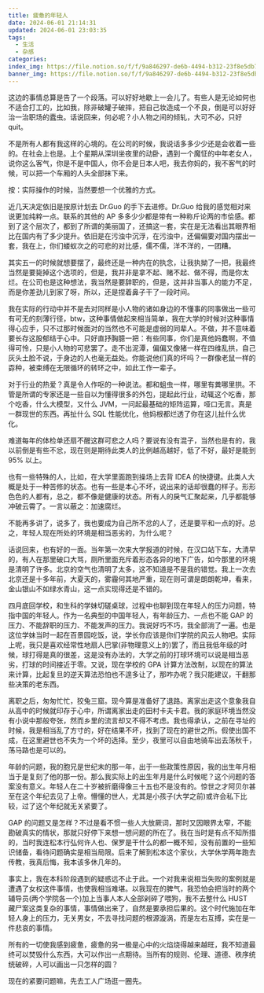 ```yaml
---
title: 疲惫的年轻人
date: 2024-06-01 21:14:31
updated: 2024-06-01 23:03:35
tags:
  - 生活
  - 杂感
categories:
index_img: https://file.notion.so/f/f/9a846297-de6b-4494-b312-23f8e5db7b7e/87875733-f01f-4824-aec2-cb4923afd03a/image.png?table=block&id=1ad72237-1a17-8003-9031-d0afaa89d376&spaceId=9a846297-de6b-4494-b312-23f8e5db7b7e&expirationTimestamp=1741269600000&signature=2dItl1PvnIL2hqg60KG-BlkqMlwPkoJy1wEK2OwJ7OM&downloadName=image.png
banner_img: https://file.notion.so/f/f/9a846297-de6b-4494-b312-23f8e5db7b7e/87875733-f01f-4824-aec2-cb4923afd03a/image.png?table=block&id=1ad72237-1a17-8003-9031-d0afaa89d376&spaceId=9a846297-de6b-4494-b312-23f8e5db7b7e&expirationTimestamp=1741269600000&signature=2dItl1PvnIL2hqg60KG-BlkqMlwPkoJy1wEK2OwJ7OM&downloadName=image.png
---
```


这边的事情总算是告了一个段落。可以好好地歇上一会儿了。有些人是无论如何也不适合打工的，比如我，除非破罐子破摔，把自己妆造成一个不良，倒是可以好好治一治职场的蠹虫。话说回来，何必呢？小人物之间的倾轧，大可不必，只好 quit。

不是所有人都有我这样的心境的。在公司的时候，我说话多多少少还是会收着一些的。在社会上也是。上个星期从深圳坐夜里的动卧，遇到一个魔怔的中年老女人，说你这么客气，你是不是中国人，你不会是日本人吧，我去你妈的，我不客气的时候，可以把一个车厢的人头全部抹下来。

按：实际操作的时候，当然要想一个优雅的方式。

近几天决定依旧是按原计划去 Dr.Guo 的手下去进修。Dr.Guo 给我的感觉相对来说更加纯粹一点。联系的其他的 AP 多多少少都是带有一种称斤论两的市侩感。都到了这个层次了，都到了所谓的美丽国了，还搞这一套，实在是无法看出其眼界相比在国内有了多少提升。依旧是在污浊中沉浮，在污浊中，还偏偏要对国内摆出一套，我在上，你们蝼蚁次之的可悲的对比感，儒不儒，洋不洋的，一团糟。

其实五一的时候就想要摆了，最终还是一种内在的执念，让我执拗了一把，我最终当然是要毙掉这个选项的，但是，我并非是拿不起、赌不起、做不得，而是你太烂。在公司也是这种想法，我当然是要辞职的，但是，这并非当事人的能力不足，而是你差劲儿到家了呀，所以，还是捏着鼻子干了一段时间。

我在实际的行动中并不是去对同样是小人物的诸如身边的不懂事的同事做出一些可有可无的刻薄行径，btw，这种事情做起来相当简单，我在大学的时候对这种事情得心应手，只不过那时候面对的当然也不可能是虚弱的同辈人。不做，并不意味着要长存这股郁结于心中。只好直抒胸臆一把：有些同事，你们是真他妈蠢啊，不值得可怜，只是小人物的可悲罢了。走不出泥潭，偏偏又像猪一样在四维乱拱，自己灰头土脸不说，于身边的人也毫无益处。你能说他们真的坏吗？一群像老鼠一样的孬种，被束缚在无限循环的转环之中，如此工作一辈子。

对于行业的热爱？真是令人作呕的一种说法。都和蛆虫一样，哪里有粪哪里拱。不管是所谓的专家还是一些自以为懂得很多的外包，提起此行业，动辄这个吃香，那个吃香，什么大模型，又什么 JVM，一问起最基础的矩阵运算，哑口无言。真是一群现世的东西。再扯什么 SQL 性能优化，他妈根都烂透了你在这儿扯什么优化。

难道每年的体检单还扇不醒这群可悲之人吗？要说有没有混子，当然也是有的，我以前倒是有些不忿，现在则是期待此类人的比例越高越好，低了不好，最好是能到 95% 以上。

也有一些特殊的人，比如，在大学里面跑到操场上去背 IDEA 的快捷键。此类人大概是处于一种苦修的状态。也有一些是本心不坏，说出来的话却很蠢的样子。形形色色的人都有，总之，都不像是健康的状态。所有人的戾气汇聚起来，几乎都能够冲破云霄了。一言以蔽之：加速腐烂。

不能再多讲了，说多了，我也要成为自己所不忿的人了，还是要平和一点的好。总之，年轻人现在所处的环境是相当恶劣的，为什么呢？

话说回来，也有好的一面。当年第一次来大学报道的时候，在汉口站下车，大清早的，有人在那里破口大骂，厕所里面充斥着形态各异的地下广告，如今那里的环境是清明了许多。北京的空气也清明了太多，这不知道是不是我的错觉。我上一次去北京还是十多年前，大夏天的，雾霾何其地严重，现在则可谓是朗朗乾坤，看来，金山银山不如绿水青山，这一点实现得还是不错的。

四月底回学校，和生科的学妹切磋桌球，过程中也聊到现在年轻人的压力问题，特指中国的年轻人。作为一名典型的中国年轻人，有年龄压力、一点也不能 GAP 的压力、不能辞职的压力、不能发声的压力。我说好巧不巧，我全部淌了一遍。也是这位学妹当时一起在百景园吃饭，说，学长你应该是你们学院的风云人物吧。实际上呢，我只是喜欢经常性地扇人巴掌(非物理意义上的)罢了，而且我低年级的时候，球打得是真的很差，这是没有办法的，大学之前的打球环境可以说是相当恶劣，打球的时间接近于零。又说，现在学校的 GPA 计算方法改制，以现在的算法来计算，比起复旦的逆天算法恐怕也不遑多让了，那咋办呢？我只能建议，干翻那些决策的老东西。

离职之后，匆匆忙忙，狡兔三窟。现今算是准备好了退路。离家出走这个意象我自从高中的时候就印存于心中，所谓离家出走的田村卡夫卡君。我的家庭环境当然没有小说中那般夸张，然而乡里的流言却又不得不考虑。我也得承认，之前在寻址的时候，我是相当乱了方寸的，好在结果不坏，找到了现在的避世之所。假使出国不成，在这里避世也不失为一个坏的选择。至少，夜里可以自由地骑车出去荡秋千，荡马路也是可以的。

年龄的问题，我的胞兄是世纪末的那一年，出于一些政策性原因，我的出生年月相当于是复刻了他的那一份。那么我实际上的出生年月是什么时候呢？这个问题的答案没有意义。年轻人在二十岁被折磨得像三十五也不是没有的。惊世之才阿贝尔甚至在这个年纪去见了上帝。懵懂的世人，尤其是小孩子(大学之前)或许会私下比较，过了这个年纪就无关紧要了。

GAP 的问题又是怎样？不过是看不惯一些人大放厥词，那时又因眼界太窄，不能勘破真实的情状，那就只好停下来想一想问题的所在了。我在当时是有点不知所措的，当时我连松本行弘何许人也、保罗是干什么的都一概不知，没有前置的一些知识储备，看待问题确实是相当局限。后来了解到松本这个家伙，大学休学两年跑去传教，我真后悔，我本该多休几年的。

事实上，我在本科阶段遇到的疑惑远不止于此。一个对我来说相当失败的案例就是遭遇了女权这件事情，也使我相当难堪。以我现在的脾气，我恐怕会把当时的两个辅导员(两个学院各一个)加上当事人本人全部剁碎了喂狗，我不去整什么 HUST 藏尸案这类复杂的事情，事情做出来了，自然是要承担后果的。这个时代施加在年轻人身上的压力，无关男女，不去寻找问题的根源漩涡，而是左右互搏，实在是一件悲哀的事情。

所有的一切使我感到疲惫，疲惫的另一极是心中的火焰烧得越来越旺，我不知道最终可以焚毁什么东西，大可以作出一点期待。当所有的规则、伦理、道德、秩序统统破碎，人可以画出一只怎样的圆？

现在的紧要问题嘛，先去工人广场逛一圈先。
